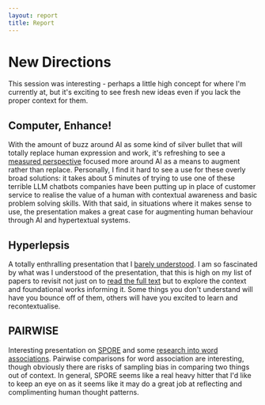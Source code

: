 ```yaml
---
layout: report
title: Report
---
```


# New Directions
This session was interesting - perhaps a little high concept for where I'm currently at, but it's exciting to see fresh new ideas even if you lack the proper context for them. 

## Computer, Enhance!
With the amount of buzz around AI as some kind of silver bullet that will totally replace human expression and work, it's refreshing to see a [measured perspective](https://dl.acm.org/doi/10.1145/3648188.3678216) focused more around AI as a means to augment rather than replace. Personally, I find it hard to see a use for these overly broad solutions: it takes about 5 minutes of trying to use one of these terrible LLM chatbots companies have been putting up in place of customer service to realise the value of a human with contextual awareness and basic problem solving skills. With that said, in situations where it makes sense to use, the presentation makes a great case for augmenting human behaviour through AI and hypertextual systems.

## Hyperlepsis
A totally enthralling presentation that I [barely understood](../takeaways#some-things-will-be-interesting-but-out-of-the-scope-of-your-contextual-understanding). I am so fascinated by what was I understood of the presentation, that this is high on my list of papers to revisit not just on to [read the full text](https://dl.acm.org/doi/10.1145/3648188.3675149) but to explore the context and foundational works informing it. Some things you don't understand will have you bounce off of them, others will have you excited to learn and recontextualise.

## PAIRWISE
Interesting presentation on [SPORE](https://dl.acm.org/doi/pdf/10.1145/3603163.3609075) and some [research into word associations](https://dl.acm.org/doi/10.1145/3648188.3675137). Pairwise comparisons for word association are interesting, though obviously there are risks of sampling bias in comparing two things out of context. In general, SPORE seems like a real heavy hitter that I'd like to keep an eye on as it seems like it may do a great job at reflecting and complimenting human thought patterns.
